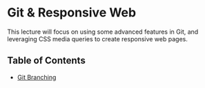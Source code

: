 # Git & Responsive Web

This lecture will focus on using some advanced features in Git, and leveraging CSS media queries to create responsive web pages.

## Table of Contents
- [Git Branching](1-Branching.md)